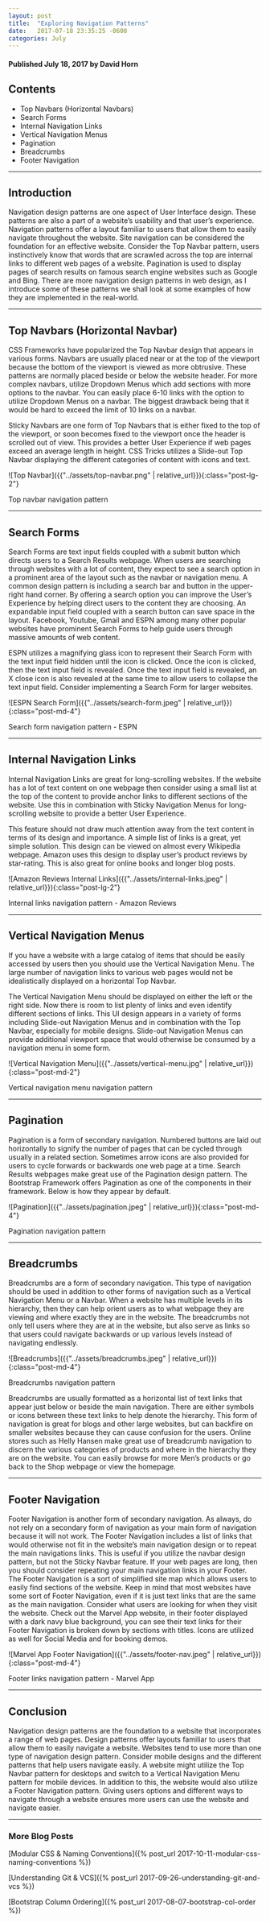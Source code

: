 ```yaml
---
layout: post
title:  "Exploring Navigation Patterns"
date:   2017-07-18 23:35:25 -0600
categories: July
---
```



#### Published July 18, 2017 by David Horn


## Contents
* Top Navbars (Horizontal Navbars)
* Search Forms
* Internal Navigation Links
* Vertical Navigation Menus
* Pagination
* Breadcrumbs
* Footer Navigation

****

## Introduction

Navigation design patterns are one aspect of User Interface design. These patterns are also a part of a website’s usability and that user’s experience. Navigation patterns offer a layout familiar to users that allow them to easily navigate throughout the website. Site navigation can be considered the foundation for an effective website. Consider the Top Navbar pattern,  users instinctively know that words that are scrawled across the top are internal links to different web pages of a website. Pagination is used to display pages of search results on famous search engine websites such as Google and Bing. There are more navigation design patterns in web design, as I introduce some of these patterns we shall look at some examples of how they are implemented in the real-world. 

****

## Top Navbars (Horizontal Navbar)

CSS Frameworks have popularized the Top Navbar design that appears in various forms. Navbars are usually placed near or at the top of the viewport because the bottom of the viewport is viewed as more obtrusive. These patterns are normally placed beside or below the website header. For more complex navbars, utilize Dropdown Menus which add sections with more options to the navbar. You can easily place 6-10 links with the option to utilize Dropdown Menus on a navbar. The biggest drawback being that it would be hard to exceed the limit of 10 links on a navbar. 

Sticky Navbars are one form of Top Navbars that is either fixed to the top of the viewport, or soon becomes fixed to the viewport once the header is scrolled out of view. This provides a better User Experience if web pages exceed an average length in height. CSS Tricks utilizes a Slide-out Top Navbar displaying the different categories of content with icons and text. 

![Top Navbar]({{"../assets/top-navbar.png" | relative_url}}){:class="post-lg-2"}
<div class="text-center blog-caption">
Top navbar navigation pattern
</div>

****

## Search Forms

Search Forms are text input fields coupled with a submit button which directs users to a Search Results webpage. When users are searching through websites with a lot of content, they expect to see a search option in a prominent area of the layout such as the navbar or navigation menu. A common design pattern is including a search bar and button in the upper-right hand corner. By offering a search option you can improve the User’s Experience by helping direct users to the content they are choosing. An expandable input field coupled with a search button can save space in the layout. Facebook, Youtube, Gmail and ESPN among many other popular websites have prominent Search Forms to help guide users through massive amounts of web content.

ESPN utilizes a magnifying glass icon to represent their Search Form with the text input field hidden until the icon is clicked. Once the icon is clicked, then the text input field is revealed. Once the text input field is revealed, an X close icon is also revealed at the same time to allow users to collapse the text input field. Consider implementing a Search Form for larger websites. 

![ESPN Search Form]({{"../assets/search-form.jpeg" | relative_url}}){:class="post-md-4"}
<div class="text-center blog-caption">
Search form navigation pattern - ESPN
</div>

****

## Internal Navigation Links

Internal Navigation Links are great for long-scrolling websites. If the website has a lot of text content on one webpage then consider using a small list at the top of the content to provide anchor links to different sections of the website. Use this in combination with Sticky Navigation Menus for long-scrolling website to provide a better User Experience.

This feature should not draw much attention away from the text content in terms of its design and importance. A simple list of links is a great, yet simple solution. This design can be viewed on almost every Wikipedia webpage. Amazon uses this design to display user’s product reviews by star-rating. This is also great for online books and longer blog posts. 

![Amazon Reviews Internal Links]({{"../assets/internal-links.jpeg" | relative_url}}){:class="post-lg-2"}
<div class="text-center blog-caption">
Internal links navigation pattern - Amazon Reviews
</div>

****

## Vertical Navigation Menus

If you have a website with a large catalog of items that should be easily accessed by users then you should use the Vertical Navigation Menu. The large number of navigation links to various web pages would not be idealistically displayed on a horizontal Top Navbar. 

The Vertical Navigation Menu should be displayed on either the left or the right side. Now there is room to list plenty of links and even identify different sections of links. This UI design appears in a variety of forms including Slide-out Navigation Menus and in combination with the Top Navbar, especially for mobile designs. Slide-out Navigation Menus can provide additional viewport space that would otherwise be consumed by a navigation menu in some form. 

![Vertical Navigation Menu]({{"../assets/vertical-menu.jpg" | relative_url}}){:class="post-md-2"}
<div class="text-center blog-caption">
Vertical navigation menu navigation pattern
</div>

****

## Pagination

Pagination is a form of secondary navigation. Numbered buttons are laid out horizontally to signify the number of pages that can be cycled through usually in a related section. Sometimes arrow icons are also provided for users to cycle forwards or backwards one web page at a time. Search Results webpages make great use of the Pagination design pattern. The Bootstrap Framework offers Pagination as one of the components in their framework. Below is how they appear by default.

![Pagination]({{"../assets/pagination.jpeg" | relative_url}}){:class="post-md-4"}
<div class="text-center blog-caption">
Pagination navigation pattern
</div>

****

## Breadcrumbs
Breadcrumbs are a form of secondary navigation. This type of navigation should be used in addition to other forms of navigation such as a Vertical Navigation Menu or a Navbar. When a website has multiple levels in its hierarchy, then they can help orient users as to what webpage they are viewing and where exactly they are in the website. The breadcrumbs not only tell users where they are at in the website, but also serve as links so that users could navigate backwards or up various levels instead of navigating endlessly. 

![Breadcrumbs]({{"../assets/breadcrumbs.jpeg" | relative_url}}){:class="post-md-4"}
<div class="text-center blog-caption">
Breadcrumbs navigation pattern
</div>

Breadcrumbs are usually formatted as a horizontal list of text links that appear just below or beside the main navigation. There are either symbols or icons between these text links to help denote the hierarchy. This form of navigation is great for blogs and other large websites, but can backfire on smaller websites because they can cause confusion for the users. Online stores such as Helly Hansen make great use of breadcrumb navigation to discern the various categories of products and where in the hierarchy they are on the website. You can easily browse for more Men’s products or go back to the Shop webpage or view the homepage. 

****

## Footer Navigation
Footer Navigation is another form of secondary navigation. As always, do not rely on a secondary form of navigation as your main form of navigation because it will not work. The Footer Navigation includes a list of links that would otherwise not fit in the website’s main navigation design or to repeat the main navigations links. This is useful if you utilize the navbar design pattern, but not the Sticky Navbar feature. If your web pages are long, then you should consider repeating your main navigation links in your Footer. The Footer Navigation is a sort of simplified site map which allows users to easily find sections of the website. Keep in mind that most websites have some sort of Footer Navigation, even if it is just text links that are the same as the main navigation. Consider what users are looking for when they visit the website. Check out the Marvel App website, in their footer displayed with a dark navy blue background, you can see their text links for their Footer Navigation is broken down by sections with titles. Icons are utilized as well for Social Media and for booking demos. 

![Marvel App Footer Navigation]({{"../assets/footer-nav.jpeg" | relative_url}}){:class="post-md-4"}
<div class="text-center blog-caption">
Footer links navigation pattern - Marvel App
</div>

****

## Conclusion
Navigation design patterns are the foundation to a website that incorporates a range of web pages. Design patterns offer layouts familiar to users that allow them to easily navigate a website. Websites tend to use more than one type of navigation design pattern. Consider mobile designs and the different patterns that help users navigate easily. A website might utilize the Top Navbar pattern for desktops and switch to a Vertical Navigation Menu pattern for mobile devices. In addition to this, the website would also utilize a Footer Navigation pattern. Giving users options and different ways to navigate through a website ensures more users can use the website and navigate easier.

****


### More Blog Posts
[Modular CSS & Naming Conventions]({% post_url 2017-10-11-modular-css-naming-conventions %})

[Understanding Git & VCS]({% post_url 2017-09-26-understanding-git-and-vcs %})

[Bootstrap Column Ordering]({% post_url 2017-08-07-bootstrap-col-order %})




